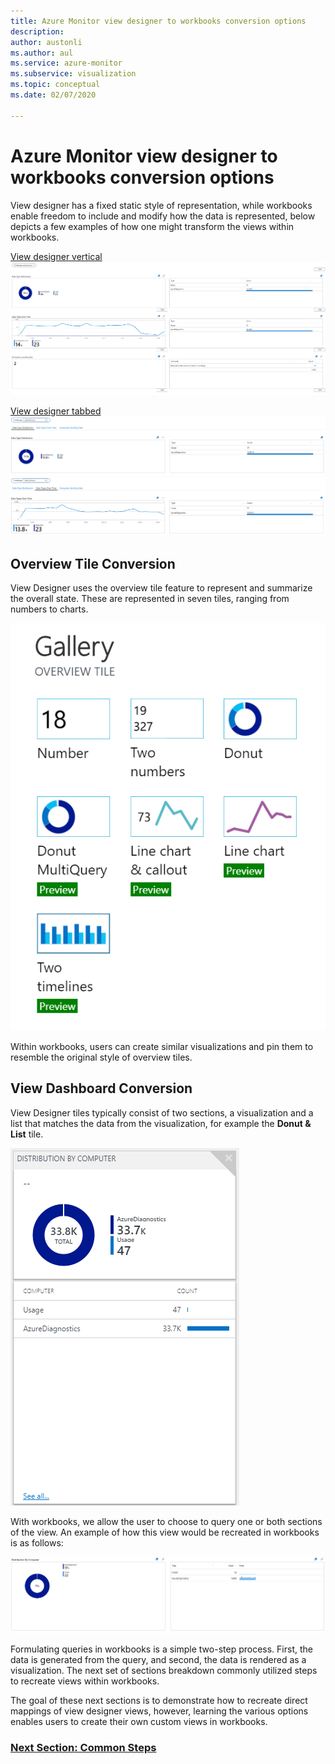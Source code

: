 ```yaml
---
title: Azure Monitor view designer to workbooks conversion options
description: 
author: austonli
ms.author: aul
ms.service: azure-monitor
ms.subservice: visualization
ms.topic: conceptual
ms.date: 02/07/2020

---
```


# Azure Monitor view designer to workbooks conversion options

View designer has a fixed static style of representation, while workbooks enable freedom to include and modify how the data is represented, below depicts a few examples of how one might transform the views within workbooks.

[View designer vertical](view-designer-conversion-examples.md#vertical)
![Vertical](media/view-designer-conversion-options/view-designer-vertical.png)

[View designer tabbed](view-designer-conversion-examples.md#tabbed)
![Data type distribution tab](media/view-designer-conversion-options/distribution-tab.png)
![Data types over time tab](media/view-designer-conversion-options/over-time-tab.png)

## Overview Tile Conversion
View Designer uses the overview tile feature to represent and summarize the overall state. These are represented in seven tiles, ranging from numbers to charts.

![Gallery](media/view-designer-conversion-options/overview.png)

Within workbooks, users can create similar visualizations and pin them to resemble the original style of overview tiles. 

## View Dashboard Conversion
View Designer tiles typically consist of two sections, a visualization and a list that matches the data from the visualization, for example the **Donut & List** tile.

![Donut](media/view-designer-conversion-options/donut-example.png)

With workbooks, we allow the user to choose to query one or both sections of the view. An example of how this view would be recreated in workbooks is as follows:

![Convert](media/view-designer-conversion-options/convert-donut.png)

Formulating queries in workbooks is a simple two-step process. First, the data is generated from the query, and second, the data is rendered as a visualization. The next set of sections breakdown commonly utilized steps to recreate views within workbooks.

The goal of these next sections is to demonstrate how to recreate direct mappings of view designer views, however, learning the various options enables users to create their own custom views in workbooks.

### [Next Section: Common Steps](view-designer-conversion-steps.md)
